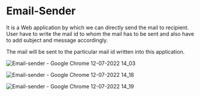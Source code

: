# Email-Sender

It is a Web application by which we can directly send the mail to recipient.
User have to write the mail id to whom the mail has to be sent and also have to add subject and message accordingly.

The mail will be sent to the particular mail id written into this application.

![Email-sender - Google Chrome 12-07-2022 14_03](https://user-images.githubusercontent.com/109034712/178465844-48fd82f0-016f-4b73-a923-89e323a576c7.png)

![Email-sender - Google Chrome 12-07-2022 14_18](https://user-images.githubusercontent.com/109034712/178465857-8fa54aee-304c-4965-9ca7-0cae58740d18.png)

![Email-sender - Google Chrome 12-07-2022 14_19](https://user-images.githubusercontent.com/109034712/178465871-cc352b34-90ca-45c7-915e-3bb6de457c33.png)


